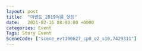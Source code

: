 ```yaml
---
layout: post
title:  "이벤트_2019여름_엔딩"
date:   2021-02-16 08:00:00 +0000
categories: Event
Tags: Story Event
SceneCode: ["scene_evt190627_cp0_q2_s10,7429311"]
---
```

